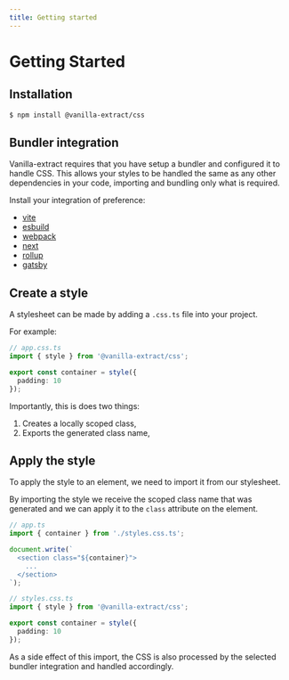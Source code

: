 ```yaml
---
title: Getting started
---
```


# Getting Started

## Installation

```bash
$ npm install @vanilla-extract/css
```

## Bundler integration

Vanilla-extract requires that you have setup a bundler and configured it to handle CSS. This allows your styles to be handled the same as any other dependencies in your code, importing and bundling only what is required.

Install your integration of preference:

- [vite](/documentation/integrations/vite/)
- [esbuild](/documentation/integrations/esbuild/)
- [webpack](/documentation/integrations/webpack/)
- [next](/documentation/integrations/next/)
- [rollup](/documentation/integrations/rollup/)
- [gatsby](/documentation/integrations/gatsby/)

## Create a style

A stylesheet can be made by adding a `.css.ts` file into your project.

For example:

```ts compiled
// app.css.ts
import { style } from '@vanilla-extract/css';

export const container = style({
  padding: 10
});
```

Importantly, this is does two things:

1. Creates a locally scoped class,
2. Exports the generated class name,

## Apply the style

To apply the style to an element, we need to import it from our stylesheet.

By importing the style we receive the scoped class name that was generated and we can apply it to the `class` attribute on the element.

```ts compiled
// app.ts
import { container } from './styles.css.ts';

document.write(`
  <section class="${container}">
    ...
  </section>
`);

// styles.css.ts
import { style } from '@vanilla-extract/css';

export const container = style({
  padding: 10
});
```

As a side effect of this import, the CSS is also processed by the selected bundler integration and handled accordingly.
